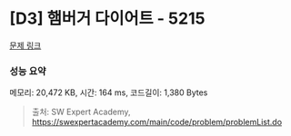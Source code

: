 # [D3] 햄버거 다이어트 - 5215 

[문제 링크](https://swexpertacademy.com/main/code/problem/problemDetail.do?contestProbId=AWT-lPB6dHUDFAVT) 

### 성능 요약

메모리: 20,472 KB, 시간: 164 ms, 코드길이: 1,380 Bytes



> 출처: SW Expert Academy, https://swexpertacademy.com/main/code/problem/problemList.do